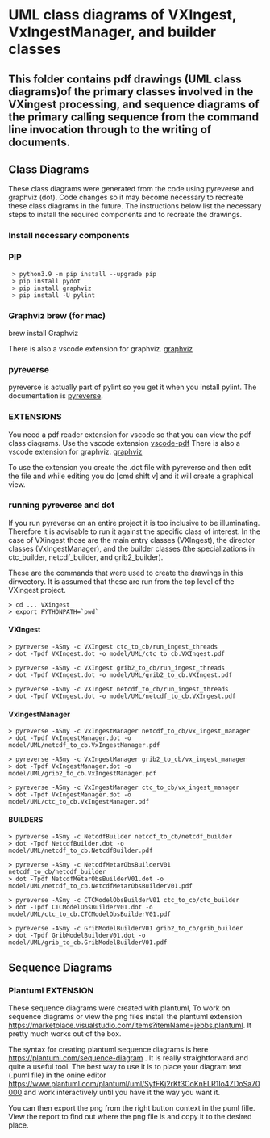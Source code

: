 # UML class diagrams of VXIngest, VxIngestManager, and builder classes

## This folder contains pdf drawings (UML class diagrams)of the primary classes involved in the VXingest processing, and sequence diagrams of the primary calling sequence from the command line invocation through to the writing of documents.

## Class Diagrams

These class diagrams were generated from the code using pyreverse and graphviz (dot). Code changes so
it may become necessary to recreate these class diagrams in the future. The instructions
below list the necessary steps to install the required components and to recreate the drawings.

### Install necessary components

### PIP

```
 > python3.9 -m pip install --upgrade pip
 > pip install pydot
 > pip install graphviz
 > pip install -U pylint
```

### Graphviz brew (for mac)

 brew install Graphviz
 
 There is also a vscode extension for graphviz. [graphviz](https://marketplace.visualstudio.com/items?itemName=joaompinto.vscode-graphviz)

### pyreverse

pyreverse is actually part of pylint so you get it when you install pylint. The documentation is
[pyreverse](https://pylint.pycqa.org/en/latest/user_guide/installation/index.html).

### EXTENSIONS

You need a pdf reader extension for vscode so that you can view the pdf class diagrams.
Use the vscode extension [vscode-pdf](https://marketplace.visualstudio.com/items?itemName=tomoki1207.pdf)
There is also a vscode extension for graphviz. [graphviz](https://marketplace.visualstudio.com/items?itemName=joaompinto.vscode-graphviz)

To use the extension you create the .dot file with pyreverse and then edit the file and while editing you do [cmd shift v] and it will create a graphical view.

### running pyreverse and dot

If you run pyreverse on an entire project it is too inclusive to be illuminating. Therefore it is advisable to run it against the specific class of interest. In the case of VXingest those are the main entry classes (VXIngest), the director classes (VxIngestManager), and the builder classes (the specializations in ctc_builder, netcdf_builder, and grib2_builder).

These are the commands that were used to create the drawings in this dirwectory. It is assumed that these are run from the top level of the VXingest project.

```
> cd ... VXingest
> export PYTHONPATH=`pwd`
```

#### VXIngest

``` @bash
> pyreverse -ASmy -c VXIngest ctc_to_cb/run_ingest_threads
> dot -Tpdf VXIngest.dot -o model/UML/ctc_to_cb.VXIngest.pdf

> pyreverse -ASmy -c VXIngest grib2_to_cb/run_ingest_threads
> dot -Tpdf VXIngest.dot -o model/UML/grib2_to_cb.VXIngest.pdf

> pyreverse -ASmy -c VXIngest netcdf_to_cb/run_ingest_threads
> dot -Tpdf VXIngest.dot -o model/UML/netcdf_to_cb.VXIngest.pdf
```

#### VxIngestManager

``` @bash
> pyreverse -ASmy -c VxIngestManager netcdf_to_cb/vx_ingest_manager
> dot -Tpdf VxIngestManager.dot -o model/UML/netcdf_to_cb.VxIngestManager.pdf

> pyreverse -ASmy -c VxIngestManager grib2_to_cb/vx_ingest_manager
> dot -Tpdf VxIngestManager.dot -o model/UML/grib2_to_cb.VxIngestManager.pdf

> pyreverse -ASmy -c VxIngestManager ctc_to_cb/vx_ingest_manager
> dot -Tpdf VxIngestManager.dot -o model/UML/ctc_to_cb.VxIngestManager.pdf
```

#### BUILDERS

``` @bash
> pyreverse -ASmy -c NetcdfBuilder netcdf_to_cb/netcdf_builder
> dot -Tpdf NetcdfBuilder.dot -o model/UML/netcdf_to_cb.NetcdfBuilder.pdf

> pyreverse -ASmy -c NetcdfMetarObsBuilderV01 netcdf_to_cb/netcdf_builder
> dot -Tpdf NetcdfMetarObsBuilderV01.dot -o model/UML/netcdf_to_cb.NetcdfMetarObsBuilderV01.pdf

> pyreverse -ASmy -c CTCModelObsBuilderV01 ctc_to_cb/ctc_builder
> dot -Tpdf CTCModelObsBuilderV01.dot -o model/UML/ctc_to_cb.CTCModelObsBuilderV01.pdf

> pyreverse -ASmy -c GribModelBuilderV01 grib2_to_cb/grib_builder
> dot -Tpdf GribModelBuilderV01.dot -o model/UML/grib_to_cb.GribModelBuilderV01.pdf
```

## Sequence Diagrams

### Plantuml EXTENSION

These sequence diagrams were created with plantuml, To work on sequence diagrams or view the png files install the plantuml extension
https://marketplace.visualstudio.com/items?itemName=jebbs.plantuml. It pretty much works out of the box.

The syntax for creating plantuml sequence diagrams is here https://plantuml.com/sequence-diagram . It is really straightforward and quite a useful tool.
The best way to use it is to place your diagram text (.puml file) in the onine editor
https://www.plantuml.com/plantuml/uml/SyfFKj2rKt3CoKnELR1Io4ZDoSa70000 and work interactively until you have it the way you want it.

You can then export the png from the right button context in the puml fille. View the report to find out where the png file is and copy it to the desired place.


